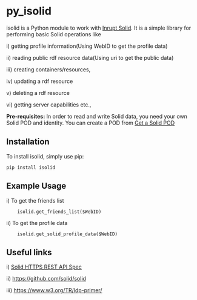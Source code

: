# py_isolid

isolid is a Python module to work with [Inrupt Solid](https://solid.inrupt.com). It is a simple library for performing basic Solid operations like 


i) getting profile information(Using WebID to get the profile data)

ii) reading public rdf resource data(Using uri to get the public data) 

iii) creating containers/resources,

iv) updating a rdf resource

v) deleting a rdf resource

vi) getting server capabilities etc.,

 
**Pre-requisites:** In order to read and write Solid data, you need your own Solid POD and identity. You can create a POD from [Get a Solid POD](https://solid.inrupt.com/get-a-solid-pod)

## Installation

To install isolid, simply use pip:

```
pip install isolid

```

## Example Usage

i) To get the friends list 

```
    isolid.get_friends_list($WebID) 

```
ii) To get the profile data

```
    isolid.get_solid_profile_data($WebID) 

```

## Useful links

i) [Solid HTTPS REST API Spec](https://github.com/solid/solid-spec/blob/master/api-rest.md)

ii) https://github.com/solid/solid

iii) https://www.w3.org/TR/ldp-primer/